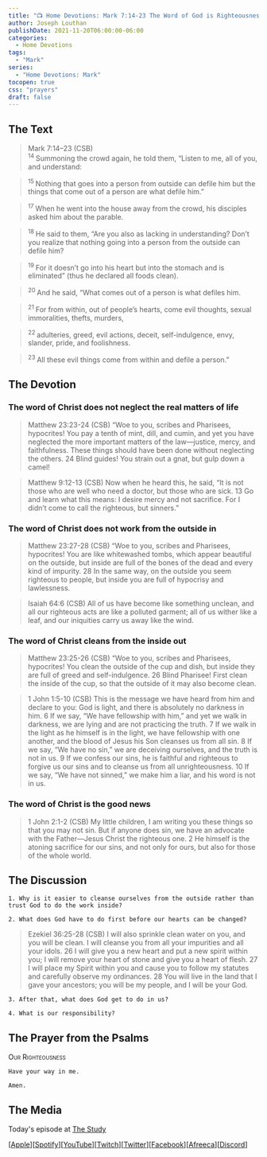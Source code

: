 ```yaml
---
title: "📺 Home Devotions: Mark 7:14-23 The Word of God is Righteousness"
author: Joseph Louthan
publishDate: 2021-11-20T06:00:00-06:00
categories:
  - Home Devotions
tags:
  - "Mark"
series:
  - "Home Devotions: Mark"
tocopen: true
css: "prayers"
draft: false
---
```

## The Text

>Mark 7:14–23 (CSB)  
><sup> 14 </sup> Summoning the crowd again, he told them, “Listen to me, all of you, and understand: 

><sup> 15 </sup> Nothing that goes into a person from outside can defile him but the things that come out of a person are what defile him.” 

><sup> 17 </sup> When he went into the house away from the crowd, his disciples asked him about the parable. 

><sup> 18 </sup> He said to them, “Are you also as lacking in understanding? Don’t you realize that nothing going into a person from the outside can defile him? 

><sup> 19 </sup> For it doesn’t go into his heart but into the stomach and is eliminated” (thus he declared all foods clean). 

><sup> 20 </sup> And he said, “What comes out of a person is what defiles him. 

><sup> 21 </sup> For from within, out of people’s hearts, come evil thoughts, sexual immoralities, thefts, murders, 

><sup> 22 </sup> adulteries, greed, evil actions, deceit, self-indulgence, envy, slander, pride, and foolishness. 

><sup> 23 </sup> All these evil things come from within and defile a person.”

## The Devotion

### The word of Christ does not neglect the real matters of life

>Matthew 23:23-24 (CSB) “Woe to you, scribes and Pharisees, hypocrites! You pay a tenth of mint, dill, and cumin, and yet you have neglected the more important matters of the law—justice, mercy, and faithfulness. These things should have been done without neglecting the others. 24 Blind guides! You strain out a gnat, but gulp down a camel!

>Matthew 9:12-13 (CSB) Now when he heard this, he said, “It is not those who are well who need a doctor, but those who are sick. 13 Go and learn what this means: I desire mercy and not sacrifice. For I didn’t come to call the righteous, but sinners.”

### The word of Christ does not work from the outside in

>Matthew 23:27-28 (CSB) “Woe to you, scribes and Pharisees, hypocrites! You are like whitewashed tombs, which appear beautiful on the outside, but inside are full of the bones of the dead and every kind of impurity. 28 In the same way, on the outside you seem righteous to people, but inside you are full of hypocrisy and lawlessness.

>Isaiah 64:6 (CSB) All of us have become like something unclean,
and all our righteous acts are like a polluted garment;
all of us wither like a leaf,
and our iniquities carry us away like the wind.

### The word of Christ cleans from the inside out

>Matthew 23:25-26 (CSB) “Woe to you, scribes and Pharisees, hypocrites! You clean the outside of the cup and dish, but inside they are full of greed and self-indulgence. 26 Blind Pharisee! First clean the inside of the cup, so that the outside of it may also become clean.

>1 John 1:5-10 (CSB) This is the message we have heard from him and declare to you: God is light, and there is absolutely no darkness in him. 6 If we say, “We have fellowship with him,” and yet we walk in darkness, we are lying and are not practicing the truth. 7 If we walk in the light as he himself is in the light, we have fellowship with one another, and the blood of Jesus his Son cleanses us from all sin. 8 If we say, “We have no sin,” we are deceiving ourselves, and the truth is not in us. 9 If we confess our sins, he is faithful and righteous to forgive us our sins and to cleanse us from all unrighteousness. 10 If we say, “We have not sinned,” we make him a liar, and his word is not in us.

### The word of Christ is the good news

>1 John 2:1-2 (CSB) My little children, I am writing you these things so that you may not sin. But if anyone does sin, we have an advocate with the Father—Jesus Christ the righteous one. 2 He himself is the atoning sacrifice for our sins, and not only for ours, but also for those of the whole world.

## The Discussion

```text
1. Why is it easier to cleanse ourselves from the outside rather than trust God to do the work inside?
```

```text
2. What does God have to do first before our hearts can be changed?
```

>Ezekiel 36:25-28 (CSB) I will also sprinkle clean water on you, and you will be clean. I will cleanse you from all your impurities and all your idols. 26 I will give you a new heart and put a new spirit within you; I will remove your heart of stone and give you a heart of flesh. 27 I will place my Spirit within you and cause you to follow my statutes and carefully observe my ordinances. 28 You will live in the land that I gave your ancestors; you will be my people, and I will be your God.

```text
3. After that, what does God get to do in us?
```

```text
4. What is our responsibility?
```

## The Prayer from the Psalms

>

<div style='font-variant: small-caps;'>
Our Righteousness
</div>

```text
Have your way in me.

Amen.
```

<div style="page-break-after: always;"></div>

## The Media

Today's episode at [The Study](http://study.theologic.us/podcast/home-devotions-mark-714-23-the-word-of-god-is-righteousness)

\[[Apple](https://podcasts.apple.com/us/podcast/the-study/id1557102127)\]\[[Spotify](https://open.spotify.com/show/0Xs5qsNvWePyRqcmtOTPkR)\]\[[YouTube](http://youtube.theologic.us)\]\[[Twitch](http://twitch.theologic.us)\]\[[Twitter](https://twitter.com/theologic_us)\]\[[Facebook](https://www.facebook.com/groups/462231051477464)\]\[[Afreeca](https://bj.afreecatv.com/theologicus)\]\[[Discord](http://discord.theologic.us)\]
